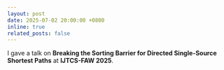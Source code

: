 ```yaml
---
layout: post
date: 2025-07-02 20:00:00 +0800
inline: true
related_posts: false
---
```


I gave a talk on <b>Breaking the Sorting Barrier for Directed Single-Source Shortest Paths</b> at **IJTCS-FAW 2025**.
